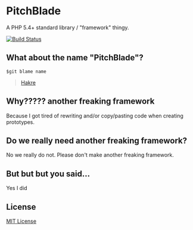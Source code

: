 PitchBlade
=

A PHP 5.4+ standard library / "framework" thingy.

[![Build Status](https://travis-ci.org/PeeHaa/PitchBlade.png?branch=master)](https://travis-ci.org/PeeHaa/PitchBlade)

What about the name "PitchBlade"?
-

`$git blame name`

> [Hakre](https://github.com/hakre)

Why????? another freaking framework
-

Because I got tired of rewriting and/or copy/pasting code when creating prototypes.

Do we really need another freaking framework?
-

No we really do not. Please don't make another freaking framework.

But but but you said...
-

Yes I did

License
-

[MIT License](http://opensource.org/licenses/MIT)